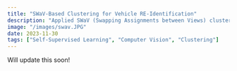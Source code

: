 ```yaml
---
title: "SWaV-Based Clustering for Vehicle RE-Identification"
description: "Applied SWaV (Swapping Assignments between Views) clustering to perform vehicle re-identification on the Veri-776 dataset, assigning consistent clusters to the same vehicle across images to improve identification accuracy."
image: "/images/swav.JPG"
date: 2023-11-30
tags: ["Self-Supervised Learning", "Computer Vision", "Clustering"]
---
```


Will update this soon!
